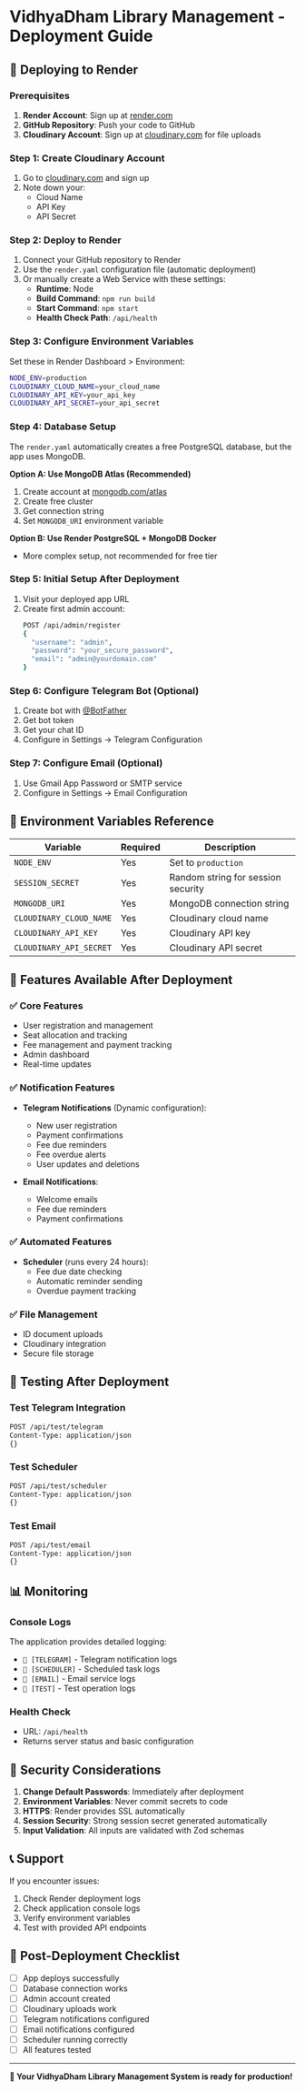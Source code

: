 # VidhyaDham Library Management - Deployment Guide

## 🚀 Deploying to Render

### Prerequisites
1. **Render Account**: Sign up at [render.com](https://render.com)
2. **GitHub Repository**: Push your code to GitHub
3. **Cloudinary Account**: Sign up at [cloudinary.com](https://cloudinary.com) for file uploads

### Step 1: Create Cloudinary Account
1. Go to [cloudinary.com](https://cloudinary.com) and sign up
2. Note down your:
   - Cloud Name
   - API Key
   - API Secret

### Step 2: Deploy to Render
1. Connect your GitHub repository to Render
2. Use the `render.yaml` configuration file (automatic deployment)
3. Or manually create a Web Service with these settings:
   - **Runtime**: Node
   - **Build Command**: `npm run build`
   - **Start Command**: `npm start`
   - **Health Check Path**: `/api/health`

### Step 3: Configure Environment Variables
Set these in Render Dashboard > Environment:

```bash
NODE_ENV=production
CLOUDINARY_CLOUD_NAME=your_cloud_name
CLOUDINARY_API_KEY=your_api_key
CLOUDINARY_API_SECRET=your_api_secret
```

### Step 4: Database Setup
The `render.yaml` automatically creates a free PostgreSQL database, but the app uses MongoDB.

**Option A: Use MongoDB Atlas (Recommended)**
1. Create account at [mongodb.com/atlas](https://mongodb.com/atlas)
2. Create free cluster
3. Get connection string
4. Set `MONGODB_URI` environment variable

**Option B: Use Render PostgreSQL + MongoDB Docker**
- More complex setup, not recommended for free tier

### Step 5: Initial Setup After Deployment
1. Visit your deployed app URL
2. Create first admin account:
   ```bash
   POST /api/admin/register
   {
     "username": "admin",
     "password": "your_secure_password",
     "email": "admin@yourdomain.com"
   }
   ```

### Step 6: Configure Telegram Bot (Optional)
1. Create bot with [@BotFather](https://t.me/botfather)
2. Get bot token
3. Get your chat ID
4. Configure in Settings → Telegram Configuration

### Step 7: Configure Email (Optional)
1. Use Gmail App Password or SMTP service
2. Configure in Settings → Email Configuration

## 🔧 Environment Variables Reference

| Variable | Required | Description |
|----------|----------|-------------|
| `NODE_ENV` | Yes | Set to `production` |
| `SESSION_SECRET` | Yes | Random string for session security |
| `MONGODB_URI` | Yes | MongoDB connection string |
| `CLOUDINARY_CLOUD_NAME` | Yes | Cloudinary cloud name |
| `CLOUDINARY_API_KEY` | Yes | Cloudinary API key |
| `CLOUDINARY_API_SECRET` | Yes | Cloudinary API secret |

## 📱 Features Available After Deployment

### ✅ Core Features
- User registration and management
- Seat allocation and tracking
- Fee management and payment tracking
- Admin dashboard
- Real-time updates

### ✅ Notification Features
- **Telegram Notifications** (Dynamic configuration):
  - New user registration
  - Payment confirmations
  - Fee due reminders
  - Fee overdue alerts
  - User updates and deletions

- **Email Notifications**:
  - Welcome emails
  - Fee due reminders
  - Payment confirmations

### ✅ Automated Features
- **Scheduler** (runs every 24 hours):
  - Fee due date checking
  - Automatic reminder sending
  - Overdue payment tracking

### ✅ File Management
- ID document uploads
- Cloudinary integration
- Secure file storage

## 🧪 Testing After Deployment

### Test Telegram Integration
```bash
POST /api/test/telegram
Content-Type: application/json
{}
```

### Test Scheduler
```bash
POST /api/test/scheduler
Content-Type: application/json
{}
```

### Test Email
```bash
POST /api/test/email
Content-Type: application/json
{}
```

## 📊 Monitoring

### Console Logs
The application provides detailed logging:
- `📱 [TELEGRAM]` - Telegram notification logs
- `📅 [SCHEDULER]` - Scheduled task logs
- `📧 [EMAIL]` - Email service logs
- `🔧 [TEST]` - Test operation logs

### Health Check
- URL: `/api/health`
- Returns server status and basic configuration

## 🚨 Security Considerations

1. **Change Default Passwords**: Immediately after deployment
2. **Environment Variables**: Never commit secrets to code
3. **HTTPS**: Render provides SSL automatically
4. **Session Security**: Strong session secret generated automatically
5. **Input Validation**: All inputs are validated with Zod schemas

## 📞 Support

If you encounter issues:
1. Check Render deployment logs
2. Check application console logs
3. Verify environment variables
4. Test with provided API endpoints

## 🎯 Post-Deployment Checklist

- [ ] App deploys successfully
- [ ] Database connection works
- [ ] Admin account created
- [ ] Cloudinary uploads work
- [ ] Telegram notifications configured
- [ ] Email notifications configured
- [ ] Scheduler running correctly
- [ ] All features tested

---

**🎉 Your VidhyaDham Library Management System is ready for production!**
